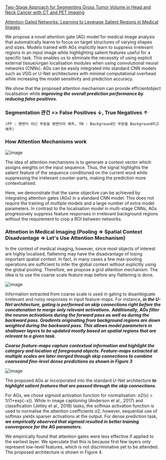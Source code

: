 [Two-Stage Approach for Segmenting Gross Tumor Volume in Head and Neck Cancer with CT and PET Imaging](https://www.programmersought.com/article/36287421048)

[Attention Gated Networks: Learning to Leverage Salient Regions in Medical Images](https://arxiv.org/pdf/1808.08114.pdf)

We propose a novel attention gate (AG) model for medical image analysis that automatically learns to focus on target structures of varying shapes and sizes.
Models trained with AGs implicitly learn to suppress irrelevant regions in an input image while highlighting salient features useful for a specific task. This enables
us to eliminate the necessity of using explicit external tissue/organ localisation modules when using convolutional neural networks (CNNs). AGs can be easily
integrated into standard CNN models such as VGG or U-Net architectures with
minimal computational overhead while increasing the model sensitivity and prediction accuracy.

We show that the proposed attention mechanism can provide efficientobject localisation while ***improving the overall prediction performance by reducing false positives.***

### Segmentation 관건 => False Positives ↓, True Negatives ↑
                         
    (FP : 병변이 아닌 부분을 병변이라 예측, TN : Background인 부분을 Background라고 예측)
    

### How Attention Mechanisms work

![image](https://user-images.githubusercontent.com/74639652/128440435-11c37b5f-a13e-45a1-8ae4-49cd2f0730a9.png)

The idea of attention mechanisms is to generate a context vector which assigns weights on the input sequence. Thus, the signal highlights the salient feature of the sequence conditioned on the current word while suppressing the irrelevant counter-parts, making the prediction more contextualised.

Here, we demonstrate that the same objective can be achieved by integrating attention gates (AGs) in a standard CNN model. This does not require the training of multiple models and a large number of extra model parameters. In contrast to the localisation model in multi-stage CNNs, AGs progressively suppress feature responses in irrelevant background regions without the requirement to crop a ROI between networks.

### Attnetion in Medical Imaging (Pooling => Spatial Context Disadvantage => Let's Use Attention Mechanism) 

In the context of medical imaging, however, since most objects of interest are highly localised, flattening may have the disadvantage of losing important spatial context. In fact, in many cases a few max-pooling operations are sufficient to infer the global context without explicitly using the global pooling. Therefore, we propose a grid attention mechanism. The idea is to use the coarse scale feature map before any flattening is done.

![image](https://user-images.githubusercontent.com/74639652/128439684-66e9775d-7dc3-436f-bb8a-5aadd52681c3.png)

Information extracted from coarse scale is used in gating to disambiguate irrelevant and noisy responses in input feature-maps. For instance, ***in the U-Net architecture, gating is performed on skip connections right before the concatenation to merge only relevant activations.***
***Additionally, AGs filter the neuron activations during the forward pass as well as during the backward pass. Gradients originating from background regions are down weighted during the backward pass. This allows model parameters in shallower layers to be updated mostly based on spatial regions that are relevant to a given task.***

***Coarse feature-maps capture contextual information and highlight the category and location of foreground objects. Feature-maps extracted at multiple scales are later merged through skip connections to combine coarseand fine-level dense predictions as shown in Figure 3***

![image](https://user-images.githubusercontent.com/74639652/128440312-318f07f3-f937-4b98-a086-dce697248af4.png)

 The proposed AGs ar incorporated into the standard U-Net architecture ***to highlight salient features that are passed through the skip connections.***
 
For AGs, we chose sigmoid activation function for normalisation: σ2(x) = 1/(1+exp(−x)). While in image captioning (Anderson et al., 2017) and classification (Jetley et al., 2018) tasks, the softmax activation function is used to normalise the attention coefficients σ2, however, sequential use of softmax yields sparser activations at the output. For dense prediction task, ***we empirically observed that sigmoid resulted in better training convergence for the AG parameters.***

We empirically found that attention gates were less effective if applied to the earliest layer. We speculate that this is because first few layers only represent low-level features, which is not discriminative yet to be attended. The proposed architecture is shown in Figure 4.

